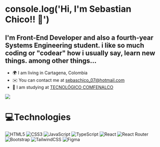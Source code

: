 # console.log('Hi,  I'm Sebastian Chico!! 👋')

## I'm Front-End Developer and also a fourth-year Systems Engineering student. i like so much coding or "codear" how i usually say, learn new things. among other things...


*  🌍 I am living in Cartagena, Colombia
*  ✉️ You can contact me at sebaschico_07@hotmail.com
*  🧠 I am studying at [TECNOLÓGICO COMFENALCO](https://tecnologicocomfenalco.edu.co/)

[![](https://visitcount.itsvg.in/api?id=sebvsch&label=&icon=5&pretty=false)](https://visitcount.itsvg.in)

# 💻Technologies

![HTML5](https://img.shields.io/badge/html5-%23E34F26.svg?style=for-the-badge&logo=html5&logoColor=white) ![CSS3](https://img.shields.io/badge/css3-%231572B6.svg?style=for-the-badge&logo=css3&logoColor=white) ![JavaScript](https://img.shields.io/badge/javascript-%23323330.svg?style=for-the-badge&logo=javascript&logoColor=%23F7DF1E) ![TypeScript](https://img.shields.io/badge/typescript-%23007ACC.svg?style=for-the-badge&logo=typescript&logoColor=white) ![React](https://img.shields.io/badge/react-%2320232a.svg?style=for-the-badge&logo=react&logoColor=%2361DAFB) ![React Router](https://img.shields.io/badge/React_Router-CA4245?style=for-the-badge&logo=react-router&logoColor=white) ![Bootstrap](https://img.shields.io/badge/bootstrap-%23563D7C.svg?style=for-the-badge&logo=bootstrap&logoColor=white) ![TailwindCSS](https://img.shields.io/badge/tailwindcss-%2338B2AC.svg?style=for-the-badge&logo=tailwind-css&logoColor=white) ![Figma](https://img.shields.io/badge/figma-393939.svg?style=for-the-badge&logo=figma&logoColor=white)
